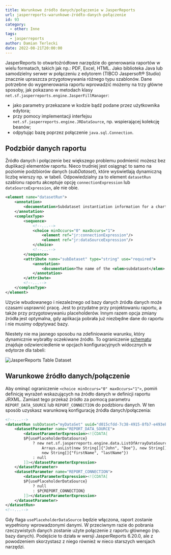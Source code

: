 ```yaml
---
title: Warunkowe źródło danych/połączenie w JasperReports
url: jasperreports-warunkowe-źródło-danych-połączenie
id: 93
category:
  - other: Inne
tags:
  - jasperreports
author: Damian Terlecki
date: 2022-08-21T20:00:00
---
```


JasperReports to otwartoźródłowe narzędzie do generowania raportów w wielu formatach, takich jak np.: PDF, Excel, HTML.
Jako biblioteka Java lub samodzielny serwer w połączeniu z edytorem (TIBCO Jaspersoft® Studio) znacznie upraszcza przygotowywania różnego typu szablonów.
Dane potrzebne do wygenerowania raportu wprowadzić możemy na trzy główne sposoby, jak pokazano w metodach klasy `net.sf.jasperreports.engine.JasperFillManager`:
- jako parametry przekazane w kodzie bądź podane przez użytkownika edytora;
- przy pomocy implementacji interfejsu `net.sf.jasperreports.engine.JRDataSource`, np. wspierającej kolekcję beanów; 
- odpytując bazę poprzez połączenie `java.sql.Connection`.

## Podzbiór danych raportu

Źródło danych i połączenie bez większego problemu podmienić możesz bez duplikacji elementów raportu. Nieco trudniej jest osiągnąć to samo na poziomie
podzbiorów danych (*subDataset*), które wyświetlają dynamiczną liczbę wierszy np. w tabeli.
Odpowiedzialny za to element `datasetRun` szablonu raportu akceptuje opcję `connectionExpression` lub
`dataSourceExpression`, ale nie obie.

```xml
<element name="datasetRun">
    <annotation>
        <documentation>Subdataset instantiation information for a chart/crosstab dataset.</documentation>
    </annotation>
    <complexType>
        <sequence>
            <!--...-->
            <choice minOccurs="0" maxOccurs="1">
                <element ref="jr:connectionExpression"/>
                <element ref="jr:dataSourceExpression"/>
            </choice>
            <!--...-->
        </sequence>
        <attribute name="subDataset" type="string" use="required">
            <annotation>
                <documentation>The name of the <elem>subdataset</elem> to instantiate.</documentation>
            </annotation>
        </attribute>
        <!--...-->
    </complexType>
</element>
```

Użycie wbudowanego i niezależnego od bazy danych źródła danych może czasami usprawnić pracę.
Jest to przydatne przy projektowaniu raportu, a także przy przygotowywaniu placeholderów.
Innym razem opcja zmiany źródła jest optymalna, gdy aplikacja pobrała już niezbędne dane do raportu i nie musimy odpytywać bazy.

Niestety nie ma jasnego sposobu na zdefiniowanie warunku, który dynamicznie wybrałby oczekiwane źródło.
To ograniczenie [schematu](http://jasperreports.sourceforge.net/xsd/jasperreport.xsd)
znajduje odzwierciedlenie w opcjach konfiguracyjnych widocznych w edytorze dla tabeli:

<img src="/img/hq/jasperreports-conditional-datasource.png" alt="JasperReports Table Dataset" title="JasperReports Table Dataset">

## Warunkowe źródło danych/połączenie

Aby ominąć ograniczenie `<choice minOccurs="0" maxOccurs="1">`, pomiń definicję wyrażeń wskazujących na źródło danych w definicji raportu JRXML. Zamiast tego przekaż źródło
za pomocą parametru `REPORT_DATA_SOURCE` lub `REPORT_CONNECTION` do podzbioru danych. W ten sposób uzyskasz warunkową konfigurację źródła
danych/połączenia:

```xml
<!--...-->
<datasetRun subDataset="myDataSet" uuid="d015cfdd-7c38-4915-8fb7-e493eb381ec4">
	<datasetParameter name="REPORT_DATA_SOURCE">
		<datasetParameterExpression><![CDATA[
		$P{usePlaceholderDataSource} 
			? new net.sf.jasperreports.engine.data.ListOfArrayDataSource(
				Arrays.asList(new String[]{"John", "Doe"}, new String[]{"Mary", "Sue"}),
				new String[]{"firstName", "lastName"})
			: null
		]]></datasetParameterExpression>
	</datasetParameter>
    <datasetParameter name="REPORT_CONNECTION">
        <datasetParameterExpression><![CDATA[
        $P{usePlaceholderDataSource} 
			? null
			: $P{REPORT_CONNECTION}
        ]]></datasetParameterExpression>
    </datasetParameter>
</datasetRun>
<!--...-->
```

Gdy flaga `usePlaceholderDataSource` będzie włączona, raport zostanie wypełniony wprowadzonymi danymi. W
przeciwnym razie do pobrania rzeczywistych danych zostanie użyte połączenie z raportu głównego (np. bazy danych).
Podejście to działa w wersji JasperReports 6.20.0, ale z powodzeniem skorzystasz z niego również w nieco starszych wersjach narzędzi.